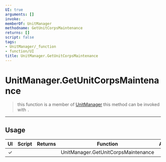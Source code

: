 ```yaml
---
UI: true
arguments: []
invoke: .
memberOf: UnitManager
methodname: GetUnitCorpsMaintenance
returns: []
script: false
tags:
- UnitManager/_function
- function/UI
title: UnitManager.GetUnitCorpsMaintenance
---
```

# UnitManager.GetUnitCorpsMaintenance
> this function is a member of [UnitManager](civ-6/lua/UnitManager.md)
> this method can be invoked with `.`
-----
## Usage
|  UI | Script | Returns | Function | Arguments |
|:---:|:------:|-------:|:--------:|:---------|
|✓| ||UnitManager.GetUnitCorpsMaintenance||
